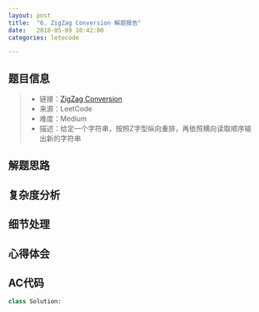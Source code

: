 ```yaml
---
layout: post
title:  "6. ZigZag Conversion 解题报告"
date:   2018-05-09 10:42:00
categories: letecode

---
```



## 题目信息

> * 链接：[ZigZag Conversion](https://leetcode.com/problems/zigzag-conversion/description/)
> * 来源：LeetCode
> * 难度：Medium
> * 描述：给定一个字符串，按照Z字型纵向重排，再依照横向读取顺序输出新的字符串

## 解题思路

## 复杂度分析

## 细节处理

## 心得体会

## AC代码

``` python
class Solution:

```


[jekyll-docs]: https://jekyllrb.com/docs/home
[jekyll-gh]:   https://github.com/jekyll/jekyll
[jekyll-talk]: https://talk.jekyllrb.com/

